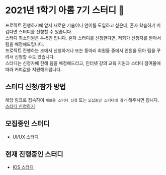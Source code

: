 # 2021년 1학기 아롬 7기 스터디 📘

프로젝트 진행하기에 앞서 새로운 기술이나 언어를 도입하고 싶은데, 혼자 학습하기 버겁다면 스터디를 신청할 수 있습니다.  
스터디 최소인원은 4~5인 입니다. 혼자 스터디를 신청한다면, 저희가 신청자를 받아서 팀을 배정해드립니다.  
프로젝트 진행하는 조에서 신청하거나 또는 동아리 회원들 중에서 인원을 모아 팀을 꾸려서 신청할 수도 있습니다.  
스터디는 신청자에 한해 팀을 배정해드리고, 인터넷 강의 교육 지원과 스터디 참여율에 따라 커피값을 지원해드립니다.

## 스터디 신청/참가 방법
해당 링크로 접속하여 `새로운 스터디 신청` 또는 `모집중인 스터디에 참가` 해주시면 됩니다.  
[스터디 신청하기]()

## 모집중인 스터디
* UI/UX 스터디

## 현재 진행중인 스터디
* [IOS 스터디](https://github.com/alom-sejong/Alom-Study/blob/main/%EC%99%84%EB%A3%8C%EB%90%9C%20%EC%8A%A4%ED%84%B0%EB%94%94/study_ios.md)

